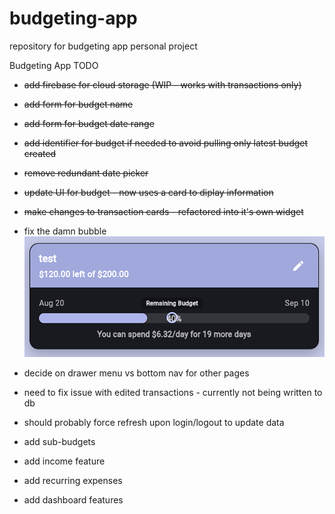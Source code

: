 # budgeting-app
repository for budgeting app personal project

Budgeting App TODO
- ~~add firebase for cloud storage (WIP - works with transactions only)~~
- ~~add form for budget name~~
- ~~add form for budget date range~~
- ~~add identifier for budget if needed to avoid pulling only latest budget created~~
- ~~remove redundant date picker~~
- ~~update UI for budget - now uses a card to diplay information~~
- ~~make changes to transaction cards - refactored into it's own widget~~
- fix the damn bubble
![Alt text](/screenshots/image.png)

- decide on drawer menu vs bottom nav for other pages
- need to fix issue with edited transactions - currently not being written to db
- should probably force refresh upon login/logout to update data
- add sub-budgets
- add income feature
- add recurring expenses
- add dashboard features
